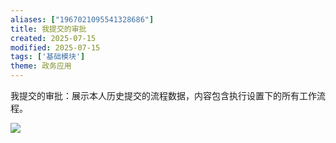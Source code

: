 ```yaml
---
aliases: ["1967021095541328686"]
title: 我提交的审批
created: 2025-07-15
modified: 2025-07-15
tags: ['基础模块']
theme: 政务应用
---
```


我提交的审批：展示本人历史提交的流程数据，内容包含执行设置下的所有工作流程。

![](https://myhelpdoc.oss-cn-heyuan.aliyuncs.com/mdimages/7bd3329473ca647b6dbb4550413c6a7d.jpg)